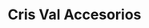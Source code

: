 ---
title: "Cris Val Accesorios"
url: /ciudad-autonoma-de-buenos-aires/cris-val-accesorios/
shop: Elektronik
---